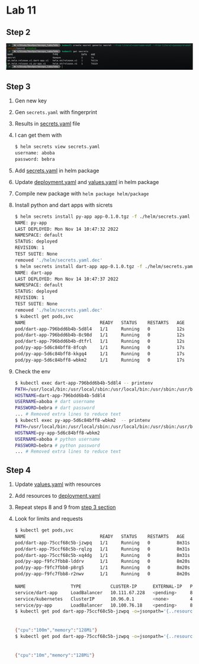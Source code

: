 # Lab 11

## Step 2

![prove of sicrets](./5.png)

## Step 3

1. Gen new key
2. Gen `secrets.yaml` with fingerprint
3. Results in [secrets.yaml](./helm/secrets.yaml) file
4. I can get them with

    ```bash
    $ helm secrets view secrets.yaml
    username: aboba
    password: bebra
    ```

5. Add [secrets.yaml](./helm/package/templates/secrets.yaml) in helm package
6. Update [deployment.yaml](./helm/package/templates/deployment.yaml) and [values.yaml](./helm/package/values.yaml) in helm package
7. Compile new package with `helm package helm/package`
8. Install python and dart apps with sicrets

    ```bash
    $ helm secrets install py-app app-0.1.0.tgz -f ./helm/secrets.yaml
    NAME: py-app
    LAST DEPLOYED: Mon Nov 14 10:47:32 2022
    NAMESPACE: default
    STATUS: deployed
    REVISION: 1
    TEST SUITE: None
    removed './helm/secrets.yaml.dec'
    $ helm secrets install dart-app app-0.1.0.tgz -f ./helm/secrets.yaml -f ./helm/dart_values.yml
    NAME: dart-app
    LAST DEPLOYED: Mon Nov 14 10:47:37 2022
    NAMESPACE: default
    STATUS: deployed
    REVISION: 1
    TEST SUITE: None
    removed './helm/secrets.yaml.dec'
    $ kubectl get pods,svc
    NAME                            READY   STATUS    RESTARTS   AGE
    pod/dart-app-796bdd6b4b-5d8l4   1/1     Running   0          12s
    pod/dart-app-796bdd6b4b-8c98d   1/1     Running   0          12s
    pod/dart-app-796bdd6b4b-dtfrl   1/1     Running   0          12s
    pod/py-app-5d6c84bff8-8fcqh     1/1     Running   0          17s
    pod/py-app-5d6c84bff8-kkgq4     1/1     Running   0          17s
    pod/py-app-5d6c84bff8-wbkm2     1/1     Running   0          17s
    ```

9. Check the env

    ```bash
    $ kubectl exec dart-app-796bdd6b4b-5d8l4 -- printenv
    PATH=/usr/local/bin:/usr/local/sbin:/usr/local/bin:/usr/sbin:/usr/bin:/sbin:/bin
    HOSTNAME=dart-app-796bdd6b4b-5d8l4
    USERNAME=aboba # dart username
    PASSWORD=bebra # dart password
    ... # Removed extra lines to reduce text
    $ kubectl exec py-app-5d6c84bff8-wbkm2  -- printenv
    PATH=/usr/local/bin:/usr/local/sbin:/usr/local/bin:/usr/sbin:/usr/bin:/sbin:/bin
    HOSTNAME=py-app-5d6c84bff8-wbkm2
    USERNAME=aboba # python username
    PASSWORD=bebra # python password
    ... # Removed extra lines to reduce text
    ```

## Step 4

1. Update [values.yaml](./helm/package/values.yaml) with resources
2. Add resources to [deployment.yaml](./helm/package/templates/deployment.yaml)
3. Repeat steps 8 and 9 from [step 3 section](#step-3)
4. Look for limits and requests

    ```bash
    $ kubectl get pods,svc 
    NAME                            READY   STATUS    RESTARTS   AGE
    pod/dart-app-75ccf68c5b-jzwpq   1/1     Running   0          8m31s
    pod/dart-app-75ccf68c5b-rqlzg   1/1     Running   0          8m31s
    pod/dart-app-75ccf68c5b-xq4dg   1/1     Running   0          8m31s
    pod/py-app-f9fc7fbb8-lddrv      1/1     Running   0          8m20s
    pod/py-app-f9fc7fbb8-p8rg5      1/1     Running   0          8m20s
    pod/py-app-f9fc7fbb8-r2nwv      1/1     Running   0          8m20s

    NAME                 TYPE           CLUSTER-IP      EXTERNAL-IP   PORT(S)        AGE
    service/dart-app     LoadBalancer   10.111.67.228   <pending>     81:32241/TCP   8m31s
    service/kubernetes   ClusterIP      10.96.0.1       <none>        443/TCP        7d15h
    service/py-app       LoadBalancer   10.100.76.18    <pending>     80:30819/TCP   8m20s
    $ kubectl get pod dart-app-75ccf68c5b-jzwpq -o=jsonpath='{..resources.limits}'


    {"cpu":"100m","memory":"128Mi"}
    $ kubectl get pod dart-app-75ccf68c5b-jzwpq -o=jsonpath='{..resources.requests}'


    {"cpu":"10m","memory":"128Mi"}
    ```